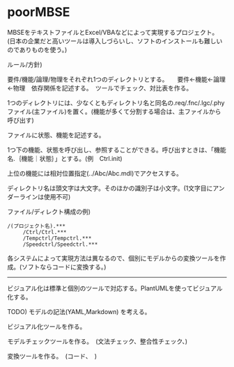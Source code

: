 # poorMBSE

MBSEをテキストファイルとExcel/VBAなどによって実現するプロジェクト。
(日本の企業だと高いツールは導入しづらいし、ソフトのインストールも難しいのでありものを使う。)

ルール/方針)

要件/機能/論理/物理をそれぞれ1つのディレクトリとする。　　要件<-機能<-論理<-物理　依存関係を記述する。　ツールでチェック、対比表を作る。

1つのディレクトリには、少なくともディレクトリ名と同名の.req/.fnc/.lgc/.phyファイル(主ファイル)を置く。(機能が多くて分割する場合は、主ファイルから呼び出す)

ファイルに状態、機能を記述する。

1つ下の機能、状態を呼び出し、参照することができる。呼び出すときは、「機能名.｛機能｜状態｝」とする。(例　Ctrl.init) 

上位の機能には相対位置指定(../Abc/Abc.mdl)でアクセスする。

ディレクトリ名は頭文字は大文字。そのほかの識別子は小文字。(1文字目にアンダーラインは使用不可)

ファイル/ディレクト構成の例)
```
/(プロジェクト名).***
     /Ctrl/Ctrl.***
     /Tempctrl/Tempctrl.***
     /Speedctrl/Speedctrl.***
```
各システムによって実現方法は異なるので、個別にモデルからの変換ツールを作成。(ソフトならコードに変換する。)

-----------------------------------------

ビジュアル化は標準と個別のツールで対応する。PlantUMLを使ってビジュアル化する。

TODO)
モデルの記法(YAML,Markdown) を考える。

ビジュアル化ツールを作る。

モデルチェックツールを作る。　(文法チェック、整合性チェック、)

変換ツールを作る。　(コード、　)
